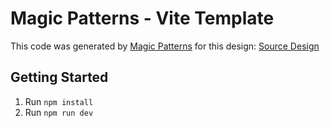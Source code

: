 # Magic Patterns - Vite Template

This code was generated by [Magic Patterns](https://magicpatterns.com) for this design: [Source Design](https://www.magicpatterns.com/c/ibqfaq6k9bufluxwdgm4xc)

## Getting Started

1. Run `npm install`
2. Run `npm run dev`
